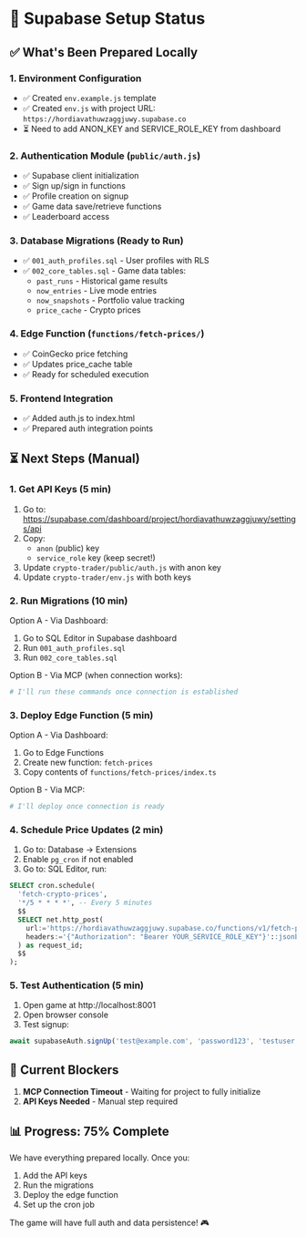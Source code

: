 # 🚀 Supabase Setup Status

## ✅ What's Been Prepared Locally

### 1. **Environment Configuration**
- ✅ Created `env.example.js` template
- ✅ Created `env.js` with project URL: `https://hordiavathuwzaggjuwy.supabase.co`
- ⏳ Need to add ANON_KEY and SERVICE_ROLE_KEY from dashboard

### 2. **Authentication Module** (`public/auth.js`)
- ✅ Supabase client initialization
- ✅ Sign up/sign in functions
- ✅ Profile creation on signup
- ✅ Game data save/retrieve functions
- ✅ Leaderboard access

### 3. **Database Migrations** (Ready to Run)
- ✅ `001_auth_profiles.sql` - User profiles with RLS
- ✅ `002_core_tables.sql` - Game data tables:
  - `past_runs` - Historical game results
  - `now_entries` - Live mode entries
  - `now_snapshots` - Portfolio value tracking
  - `price_cache` - Crypto prices

### 4. **Edge Function** (`functions/fetch-prices/`)
- ✅ CoinGecko price fetching
- ✅ Updates price_cache table
- ✅ Ready for scheduled execution

### 5. **Frontend Integration**
- ✅ Added auth.js to index.html
- ✅ Prepared auth integration points

## ⏳ Next Steps (Manual)

### 1. **Get API Keys** (5 min)
1. Go to: https://supabase.com/dashboard/project/hordiavathuwzaggjuwy/settings/api
2. Copy:
   - `anon` (public) key
   - `service_role` key (keep secret!)
3. Update `crypto-trader/public/auth.js` with anon key
4. Update `crypto-trader/env.js` with both keys

### 2. **Run Migrations** (10 min)
Option A - Via Dashboard:
1. Go to SQL Editor in Supabase dashboard
2. Run `001_auth_profiles.sql`
3. Run `002_core_tables.sql`

Option B - Via MCP (when connection works):
```bash
# I'll run these commands once connection is established
```

### 3. **Deploy Edge Function** (5 min)
Option A - Via Dashboard:
1. Go to Edge Functions
2. Create new function: `fetch-prices`
3. Copy contents of `functions/fetch-prices/index.ts`

Option B - Via MCP:
```bash
# I'll deploy once connection is ready
```

### 4. **Schedule Price Updates** (2 min)
1. Go to: Database → Extensions
2. Enable `pg_cron` if not enabled
3. Go to: SQL Editor, run:
```sql
SELECT cron.schedule(
  'fetch-crypto-prices',
  '*/5 * * * *', -- Every 5 minutes
  $$
  SELECT net.http_post(
    url:='https://hordiavathuwzaggjuwy.supabase.co/functions/v1/fetch-prices',
    headers:='{"Authorization": "Bearer YOUR_SERVICE_ROLE_KEY"}'::jsonb
  ) as request_id;
  $$
);
```

### 5. **Test Authentication** (5 min)
1. Open game at http://localhost:8001
2. Open browser console
3. Test signup:
```javascript
await supabaseAuth.signUp('test@example.com', 'password123', 'testuser')
```

## 🎯 Current Blockers

1. **MCP Connection Timeout** - Waiting for project to fully initialize
2. **API Keys Needed** - Manual step required

## 📊 Progress: 75% Complete

We have everything prepared locally. Once you:
1. Add the API keys
2. Run the migrations
3. Deploy the edge function
4. Set up the cron job

The game will have full auth and data persistence! 🎮 